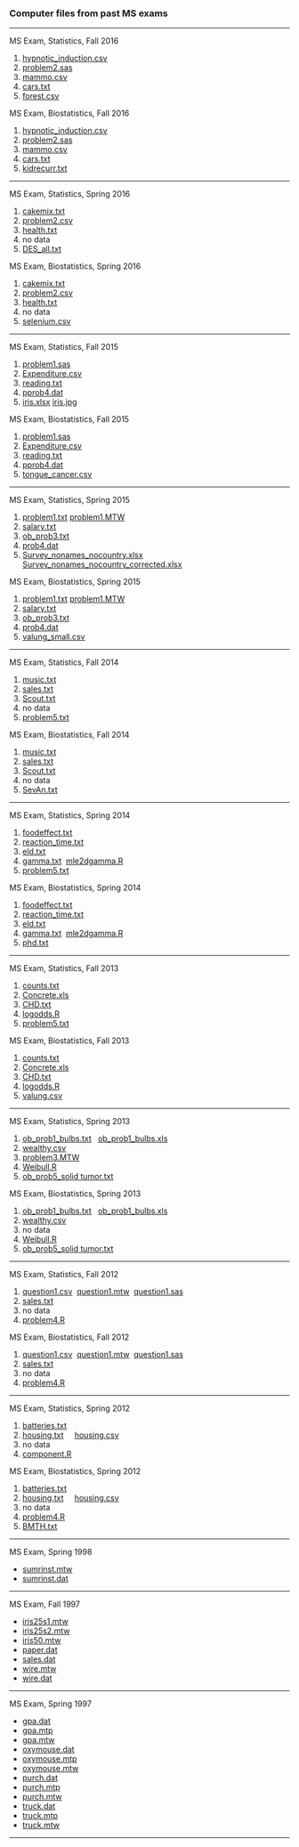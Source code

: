 ### Computer files from past MS exams

-----
MS Exam, Statistics, Fall 2016
1. [hypnotic_induction.csv](pastmsexam/2016/Fall2016/hypnotic_induction.csv)
2. [problem2.sas](pastmsexam/2016/Fall2016/problem2.sas)
3. [mammo.csv](pastmsexam/2016/Fall2016/mammography.csv)
4. [cars.txt](pastmsexam/2016/Fall2016/cars.txt)
5. [forest.csv](pastmsexam/2016/Fall2016/forest.csv)

MS Exam, Biostatistics, Fall 2016
1. [hypnotic_induction.csv](pastmsexam/2016/Fall2016/hypnotic_induction.csv)
2. [problem2.sas](pastmsexam/2016/Fall2016/problem2.sas)
3. [mammo.csv](pastmsexam/2016/Fall2016/mammography.csv)
4. [cars.txt](pastmsexam/2016/Fall2016/cars.txt)
5. [kidrecurr.txt](pastmsexam/2016/Fall2016/kidrecurr.txt)

-----
MS Exam, Statistics, Spring 2016
1. [cakemix.txt](pastmsexam/2016/Spring2016/cakemix.txt)
2. [problem2.csv](pastmsexam/2016/Spring2016/problem2.csv)
3. [health.txt](pastmsexam/2016/Spring2016/health.txt)
4. no data
5. [DES_all.txt](pastmsexam/2016/Spring2016/selenium.csv)

MS Exam, Biostatistics, Spring 2016
1. [cakemix.txt](pastmsexam/2016/Spring2016/cakemix.txt)
2. [problem2.csv](pastmsexam/2016/Spring2016/problem2.csv)
3. [health.txt](pastmsexam/2016/Spring2016/health.txt)
4. no data
5. [selenium.csv](pastmsexam/2016/Spring2016/DES_all.txt)

-----
MS Exam, Statistics, Fall 2015
1. [problem1.sas](pastmsexam/2015/Fall2015/problem1.sas)
2. [Expenditure.csv](pastmsexam/2015/Fall2015/Expenditure.csv)
3. [reading.txt](pastmsexam/2015/Fall2015/reading.txt)
4. [pprob4.dat](pastmsexam/2015/Fall2015/prob4.dat)
5. [iris.xlsx](pastmsexam/2015/Fall2015/iris.xlsx) [iris.jpg](pastmsexam/2015/Fall2015/iris.jpg)

MS Exam, Biostatistics, Fall 2015
1. [problem1.sas](pastmsexam/2015/Fall2015/problem1.sas)
2. [Expenditure.csv](pastmsexam/2015/Fall2015/Expenditure.csv)
3. [reading.txt](pastmsexam/2015/Fall2015/reading.txt)
4. [pprob4.dat](pastmsexam/2015/Fall2015/prob4.dat)
5. [tongue_cancer.csv](pastmsexam/2015/Fall2015/tongue_cancer.csv)

-----
MS Exam, Statistics, Spring 2015
1. [problem1.txt](pastmsexam/2015/Spring2015/problem1.txt) [problem1.MTW](pastmsexam/2015/Spring%202015/problem1.MTW)
2. [salary.txt](pastmsexam/2015/Spring2015/salary.txt)
3. [ob_prob3.txt](pastmsexam/2015/Spring2015/ob_prob3.txt)
4. [prob4.dat](pastmsexam/2015/Spring2015/prob4.dat)
5. [Survey_nonames_nocountry.xlsx](pastmsexam/2015/Spring2015/Survey_nonames_nocountry.xlsx)    [Survey_nonames_nocountry_corrected.xlsx](pastmsexam/2015/Spring2015/Survey_nonames_nocountry_corrected.xlsx)

MS Exam, Biostatistics, Spring 2015
1. [problem1.txt](pastmsexam/2015/Spring2015/problem1.txt) [problem1.MTW](pastmsexam/2015/Spring2015/problem1.MTW)
2. [salary.txt](pastmsexam/2015/Spring2015/salary.txt)
3. [ob_prob3.txt](pastmsexam/2015/Spring2015/ob_prob3.txt)
4. [prob4.dat](pastmsexam/2015/Spring2015/prob4.dat)
5. [valung_small.csv](pastmsexam/2015/Spring2015/valung_small.csv)

-----
MS Exam, Statistics, Fall 2014
1. [music.txt](pastmsexam/2014/Fall2014/music.txt)
2. [sales.txt](pastmsexam/2014/Fall2014/sales.txt)
3. [Scout.txt](pastmsexam/2014/Fall2014/Scout.txt)
4. no data
5. [problem5.txt](pastmsexam/2014/Fall2014/problem5.txt)

MS Exam, Biostatistics, Fall 2014
1. [music.txt](pastmsexam/2014/Fall2014/music.txt)
2. [sales.txt](pastmsexam/2014/Fall2014/sales.txt)
3. [Scout.txt](pastmsexam/2014/Fall2014/Scout.txt)
4. no data
5. [SevAn.txt](pastmsexam/2014/Fall2014/SevAn.txt)

-----
MS Exam, Statistics, Spring 2014
1. [foodeffect.txt](pastmsexam/2014/Spring2014/foodeffect.txt)
2. [reaction_time.txt](pastmsexam/2014/Spring2014/reaction_time.txt)
3. [eld.txt](pastmsexam/2014/Spring2014/eld.txt)
4. [gamma.txt](pastmsexam/2014/Spring2014/gamma.txt)  [mle2dgamma.R](pastmsexam/2014/Spring2014/mle2dgamma.R)
5. [problem5.txt](pastmsexam/2014/Spring2014/problem5.txt)

MS Exam, Biostatistics, Spring 2014
1. [foodeffect.txt](pastmsexam/2014/Spring2014/foodeffect.txt)
2. [reaction_time.txt](pastmsexam/2014/Spring2014/reaction_time.txt)
3. [eld.txt](pastmsexam/2014/Spring2014/eld.txt)
4. [gamma.txt](pastmsexam/2014/Spring2014/gamma.txt)  [mle2dgamma.R](pastmsexam/2014/Spring2014/mle2dgamma.R)
5. [phd.txt](pastmsexam/2014/Spring2014/phd.txt)

-----
MS Exam, Statistics, Fall 2013
1. [counts.txt](pastmsexam/2013/Fall2013/counts.txt)
2. [Concrete.xls](pastmsexam/2013/Fall2013/Concrete.xls)
3. [CHD.txt](pastmsexam/2013/Fall2013/CHD.txt)
4. [logodds.R](pastmsexam/2013/Fall2013/logodds.R)
5. [problem5.txt](pastmsexam/2013/Fall2013/problem5.txt)

MS Exam, Biostatistics, Fall 2013
1. [counts.txt](pastmsexam/2013/Fall2013/counts.txt)
2. [Concrete.xls](pastmsexam/2013/Fall2013/Concrete.xls)
3. [CHD.txt](pastmsexam/2013/Fall2013/CHD.txt)
4. [logodds.R](pastmsexam/2013/Fall2013/logodds.R)
5. [valung.csv](pastmsexam/2013/Fall2013/valung.csv)

-----
MS Exam, Statistics, Spring 2013
1. [ob_prob1_bulbs.txt](pastmsexam/2013/Spring2013/ob_prob1_bulbs.txt)   [ob_prob1_bulbs.xls](pastmsexam/2013/Spring2013/ob_prob1_bulbs.xls)
2. [wealthy.csv](pastmsexam/2013/Spring2013/wealthy.csv)
3. [problem3.MTW](pastmsexam/2013/Spring2013/problem3.MTW)
4. [Weibull.R](pastmsexam/2013/Spring2013/Weibull.R)
5. [ob_prob5_solid tumor.txt](pastmsexam/2013/Spring2013/ob_prob5_solid%20tumor.txt)

MS Exam, Biostatistics, Spring 2013
1. [ob_prob1_bulbs.txt](pastmsexam/2013/Spring2013/ob_prob1_bulbs.txt)   [ob_prob1_bulbs.xls](pastmsexam/2013/Spring2013/ob_prob1_bulbs.xls)
2. [wealthy.csv](pastmsexam/2013/Spring2013/wealthy.csv)
3. no data
4. [Weibull.R](pastmsexam/2013/Spring2013/Weibull.R)
5. [ob_prob5_solid tumor.txt](pastmsexam/2013/Spring2013/ob_prob5_solid%20tumor.txt)

-----
MS Exam, Statistics, Fall 2012
1. [question1.csv](pastmsexam/2012/Fall2012/question1.csv)  [question1.mtw](pastmsexam/2012/Fall2012/question1.mtw)  [question1.sas](pastmsexam/2012/Fall2012/question1.sas)
2. [sales.txt](pastmsexam/2012/Fall2012/sales.txt)
3. no data
4. [problem4.R](pastmsexam/2012/Fall2012/problem4.R)

MS Exam, Biostatistics, Fall 2012
1. [question1.csv](pastmsexam/2012/Fall2012/question1.csv)  [question1.mtw](pastmsexam/2012/Fall2012/question1.mtw)  [question1.sas](pastmsexam/2012/Fall2012/question1.sas)
2. [sales.txt](pastmsexam/2012/Fall2012/sales.txt)
3. no data
4. [problem4.R](pastmsexam/2012/Fall2012/problem4.R)

-----
MS Exam, Statistics, Spring 2012
1. [batteries.txt](pastmsexam/2012/Spring2012/batteries.txt)
2. [housing.txt](pastmsexam/2012/Spring2012/housing.txt)     [housing.csv](pastmsexam/2012/Spring2012/housing.csv)
3. no data
4. [component.R](pastmsexam/2012/Spring2012/component.R)

MS Exam, Biostatistics, Spring 2012
1. [batteries.txt](pastmsexam/2012/Spring2012/batteries.txt)
2. [housing.txt](pastmsexam/2012/Spring2012/housing.txt)     [housing.csv](pastmsexam/2012/Spring2012/housing.csv)
3. no data
4. [problem4.R](pastmsexam/2012/Fall2012/problem4.R)
5. [BMTH.txt](pastmsexam/2012/Spring2012/BMTH.txt)



-----
MS Exam, Spring 1998
- [sumrinst.mtw](pastmsexam/1998/Sp1998/SUMRINST.MTW)
- [sumrinst.dat](pastmsexam/1998/Sp1998/SUMRINST.DAT)

-----
MS Exam, Fall 1997
- [iris25s1.mtw](pastmsexam/1997/F1997/IRIS25S1.MTW)
- [iris25s2.mtw](pastmsexam/1997/F1997/IRIS25S2.MTW)
- [iris50.mtw](pastmsexam/1997/F1997/IRIS50.MTW)
- [paper.dat](pastmsexam/1997/F1997/paper.dat)
- [sales.dat](pastmsexam/1997/F1997/sales.dat)
- [wire.mtw](pastmsexam/1997/F1997/WIRE.MTW)
- [wire.dat](pastmsexam/1997/F1997/WIRE.DAT)

-----
MS Exam, Spring 1997
- [gpa.dat](pastmsexam/1997/Sp1997/gpa.dat)
- [gpa.mtp](pastmsexam/1997/Sp1997/gpa.MTP)
- [gpa.mtw](pastmsexam/1997/Sp1997/gpa.MTW)
- [oxymouse.dat](pastmsexam/1997/Sp1997/OXYMOUSE.DAT)
- [oxymouse.mtp](pastmsexam/1997/Sp1997/oxymouse.MTP)
- [oxymouse.mtw](pastmsexam/1997/Sp1997/oxymouse.MTW)
- [purch.dat](pastmsexam/1997/Sp1997/purch.dat)
- [purch.mtp](pastmsexam/1997/Sp1997/purch.MTP)
- [purch.mtw](pastmsexam/1997/Sp1997/purch.mtw)
- [truck.dat](pastmsexam/1997/Sp1997/truck.dat)
- [truck.mtp](pastmsexam/1997/Sp1997/truck.MTP)
- [truck.mtw](pastmsexam/1997/Sp1997/truck.MTW)

-----